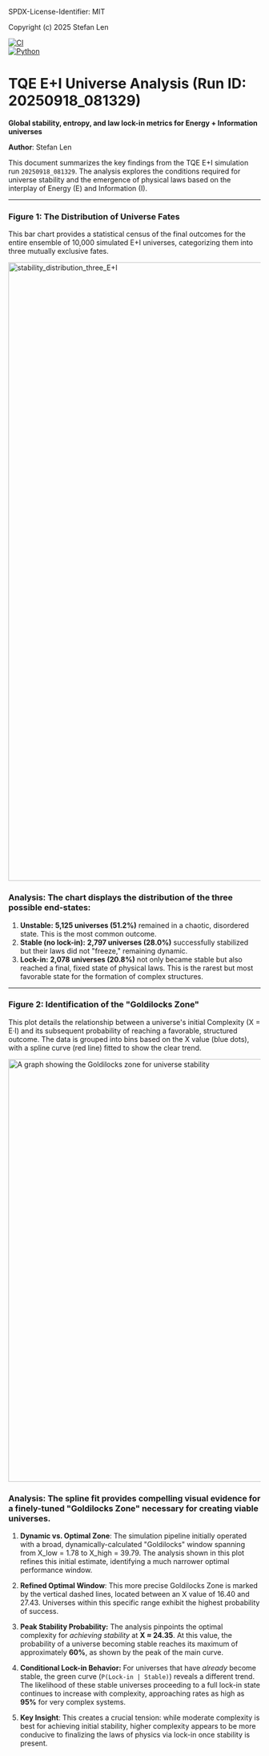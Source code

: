 SPDX-License-Identifier: MIT

Copyright (c) 2025 Stefan Len

[![CI](https://github.com/SteviLen420/TQE_simulation/actions/workflows/ci.yml/badge.svg?branch=main)](https://github.com/SteviLen420/TQE_simulation/actions/workflows/ci.yml)  
[![Python](https://img.shields.io/badge/python-3.9%20|%203.10%20|%203.11-blue)](https://www.python.org/doc/)  

# TQE E+I Universe Analysis (Run ID: 20250918_081329)
**Global stability, entropy, and law lock-in metrics for Energy + Information universes**

**Author**: Stefan Len


This document summarizes the key findings from the TQE E+I simulation run `20250918_081329`. The analysis explores the conditions required for universe stability and the emergence of physical laws based on the interplay of Energy (E) and Information (I).

----------

### Figure 1: The Distribution of Universe Fates

This bar chart provides a statistical census of the final outcomes for the entire ensemble of 10,000 simulated E+I universes, categorizing them into three mutually exclusive fates.

<img width="1511" height="1232" alt="stability_distribution_three_E+I" src="https://github.com/user-attachments/assets/67e28b4d-5c40-4f10-9da4-150f9eb4d947" />

### Analysis: The chart displays the distribution of the three possible end-states:
1.  **Unstable:** **5,125 universes (51.2%)** remained in a chaotic, disordered state. This is the most common outcome.
2.  **Stable (no lock-in):** **2,797 universes (28.0%)** successfully stabilized but their laws did not "freeze," remaining dynamic.
3.  **Lock-in:** **2,078 universes (20.8%)** not only became stable but also reached a final, fixed state of physical laws. This is the rarest but most favorable state for the formation of complex structures.

----------

### Figure 2: Identification of the "Goldilocks Zone" 
This plot details the relationship between a universe's initial Complexity (X = E·I) and its subsequent probability of reaching a favorable, structured outcome. The data is grouped into bins based on the X value (blue dots), with a spline curve (red line) fitted to show the clear trend.

<img width="1209" height="842" alt="A graph showing the Goldilocks zone for universe stability" src="https://github.com/user-attachments/assets/1b97e1fc-cce3-44d6-89aa-0bb942db0d51" />

### Analysis: The spline fit provides compelling visual evidence for a finely-tuned "Goldilocks Zone" necessary for creating viable universes.

1. **Dynamic vs. Optimal Zone**: The simulation pipeline initially operated with a broad, dynamically-calculated "Goldilocks" window spanning from X_low = 1.78 to X_high = 39.79. The analysis shown in this plot refines this initial estimate, identifying a much narrower optimal performance window.

2. **Refined Optimal Window**: This more precise Goldilocks Zone is marked by the vertical dashed lines, located between an X value of 16.40 and 27.43. Universes within this specific range exhibit the highest probability of success.

3. **Peak Stability Probability:** The analysis pinpoints the optimal complexity for *achieving stability* at **X ≈ 24.35**. At this value, the probability of a universe becoming stable reaches its maximum of approximately **60%**, as shown by the peak of the main curve.

4. **Conditional Lock-in Behavior:** For universes that have *already* become stable, the green curve (`P(Lock-in | Stable)`) reveals a different trend. The likelihood of these stable universes proceeding to a full lock-in state continues to increase with complexity, approaching rates as high as **95%** for very complex systems.

5. **Key Insight**: This creates a crucial tension: while moderate complexity is best for achieving initial stability, higher complexity appears to be more conducive to finalizing the laws of physics via lock-in once stability is present.

